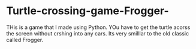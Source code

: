 # Turtle-crossing-game-Frogger-

THis is a game that I made using Python. YOu have to get the turtle acorss the screen without crshing into any cars. Its very smilllar to the old classic called Frogger.
